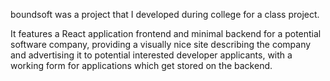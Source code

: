 boundsoft was a project that I developed during college for a class project.

It features a React application frontend and minimal backend for a potential
software company, providing a visually nice site describing the company and
advertising it to potential interested developer applicants, with a working
form for applications which get stored on the backend.
